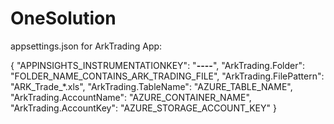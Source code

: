 # OneSolution


appsettings.json for ArkTrading App:

{
  "APPINSIGHTS_INSTRUMENTATIONKEY": "********-****-****-****-************",
  "ArkTrading.Folder": "FOLDER_NAME_CONTAINS_ARK_TRADING_FILE",
  "ArkTrading.FilePattern": "ARK_Trade_*.xls",
  "ArkTrading.TableName": "AZURE_TABLE_NAME",
  "ArkTrading.AccountName": "AZURE_CONTAINER_NAME",
  "ArkTrading.AccountKey": "AZURE_STORAGE_ACCOUNT_KEY"
}

